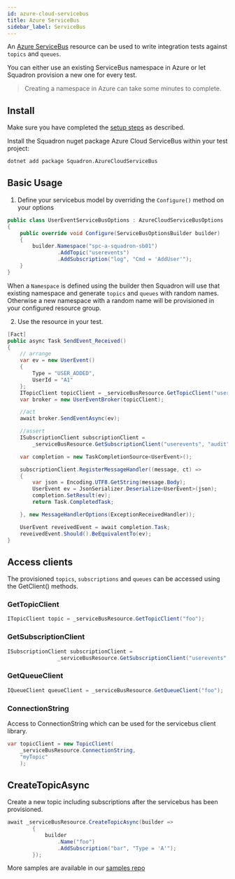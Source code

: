 ```yaml
---
id: azure-cloud-servicebus
title: Azure ServiceBus
sidebar_label: ServiceBus
---
```


An [Azure ServiceBus](https://docs.microsoft.com/en-us/azure/service-bus/) resource can be used to write integration tests against `topics` and `queues`.

You can either use an existing ServiceBus namespace in Azure or let Squadron provision a new one for every test.

> Creating a namespace in Azure can take some minutes to complete.

## Install

Make sure you have completed the [setup steps](azure-cloud-setup.md) as described.

Install the Squadron nuget package Azure Cloud ServiceBus within your test project:

```bash
dotnet add package Squadron.AzureCloudServiceBus
```

## Basic Usage

1. Define your servicebus model by overriding the `Configure()` method on your options

```csharp
public class UserEventServiceBusOptions : AzureCloudServiceBusOptions
{
    public override void Configure(ServiceBusOptionsBuilder builder)
    {
        builder.Namespace("spc-a-squadron-sb01")
                .AddTopic("userevents")
                .AddSubscription("log", "Cmd = 'AddUser'");
    }
}
```

When a `Namespace` is defined using the builder then Squadron will use that existing namespace and
generate `topics` and `queues` with random names.
Otherwise a new namespace with a random name will be provisioned in your configured resource group.

2. Use the resource in your test.

```csharp
[Fact]
public async Task SendEvent_Received()
{
    // arrange
    var ev = new UserEvent()
    {
        Type = "USER_ADDED",
        UserId = "A1"
    };
    ITopicClient topicClient = _serviceBusResource.GetTopicClient("userevents");
    var broker = new UserEventBroker(topicClient);

    //act
    await broker.SendEventAsync(ev);

    //assert
    ISubscriptionClient subscriptionClient =
        _serviceBusResource.GetSubscriptionClient("userevents", "audit");

    var completion = new TaskCompletionSource<UserEvent>();

    subscriptionClient.RegisterMessageHandler((message, ct) =>
    {
        var json = Encoding.UTF8.GetString(message.Body);
        UserEvent ev = JsonSerializer.Deserialize<UserEvent>(json);
        completion.SetResult(ev);
        return Task.CompletedTask;

    }, new MessageHandlerOptions(ExceptionReceivedHandler));

    UserEvent reveivedEvent = await completion.Task;
    reveivedEvent.Should().BeEquivalentTo(ev);
}
```

## Access clients

The provisioned `topics`, `subscriptions` and `queues` can be accessed using the GetClient() methods.

### GetTopicClient

```csharp
ITopicClient topic = _serviceBusResource.GetTopicClient("foo");
```

### GetSubscriptionClient

```csharp
ISubscriptionClient subscriptionClient =
                _serviceBusResource.GetSubscriptionClient("userevents", "audit");
```

### GetQueueClient

```csharp
IQueueClient queueClient = _serviceBusResource.GetQueueClient("foo");
```

### ConnectionString

Access to ConnectionString which can be used for the servicebus client library.

```csharp
var topicClient = new TopicClient(
    _serviceBusResource.ConnectionString,
    "myTopic"
    );
```

## CreateTopicAsync

Create a new topic including subscriptions after the servicebus has been provisioned.

```csharp
await _serviceBusResource.CreateTopicAsync(builder =>
        {
            builder
                .Name("foo")
                .AddSubscription("bar", "Type = 'A'");
        });
```

More samples are available in our [samples repo](https://github.com/SwissLife-OSS/squadron/tree/master/src/samples/AzureCloudServiceBus)
